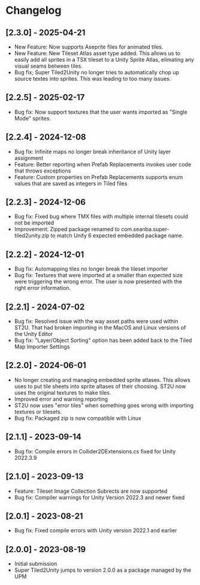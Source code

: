 # Changelog

## [2.3.0] - 2025-04-21
- New Feature: Now supports Aseprite files for animated tiles.
- New Feature: New Tileset Atlas asset type added. This allows us to easily add all sprites in a TSX tileset to a Unity Sprite Atlas, elimating any visual seams between tiles.
- Bug fix; Super Tiled2Unity no longer tries to automatically chop up source textes into sprites. This was leading to too many issues.

## [2.2.5] - 2025-02-17
- Bug fix: Now support textures that the user wants imported as "Single Mode" sprites.

## [2.2.4] - 2024-12-08
- Bug fix: Infinite maps no longer break inheritance of Unity layer assignment
- Feature: Better reporting when Prefab Replacements invokes user code that throws exceptions
- Feature: Custom properties on Prefab Replacements supports enum values that are saved as integers in Tiled files

## [2.2.3] - 2024-12-06
- Bug fix: Fixed bug where TMX files with multiple internal tilesets could not be imported
- Improvement: Zipped package renamed to com.seanba.super-tiled2unity.zip to match Unity 6 expected embedded package name.

## [2.2.2] - 2024-12-01
- Bug fix: Automapping tiles no longer break the tileset importer
- Bug fix: Textures that were imported at a smaller than expected size were triggering the wrong error. The user is now presented with the right error information.

## [2.2.1] - 2024-07-02
- Bug fix: Resolved issue with the way asset paths were used within ST2U. That had broken importing in the MacOS and Linux versions of the Unity Editor
- Bug fix: "Layer/Object Sorting" option has been added back to the Tiled Map Importer Settings

## [2.2.0] - 2024-06-01
- No longer creating and managing embedded sprite atlases. This allows uses to put tile sheets into sprite altases of their choosing. ST2U now uses the original textures to make tiles.
- Improved error and warning reporting
- ST2U now uses "error tiles" when something goes wrong with importing textures or tilesets.
- Bug fix: Packaged zip is now compatible with Linux

## [2.1.1] - 2023-09-14
- Bug fix: Compile errors in Collider2DExtensions.cs fixed for Unity 2022.3.9

## [2.1.0] - 2023-09-13
- Feature: Tileset Image Collection Subrects are now supported
- Bug fix: Compiler warnings for Unity Version 2022.3 and newer fixed

## [2.0.1] - 2023-08-21
- Bug fix: Fixed compile errors with Unity version 2022.1 and earlier

## [2.0.0] - 2023-08-19
- Initial submission
- Super Tiled2Unity jumps to version 2.0.0 as a package managed by the UPM

